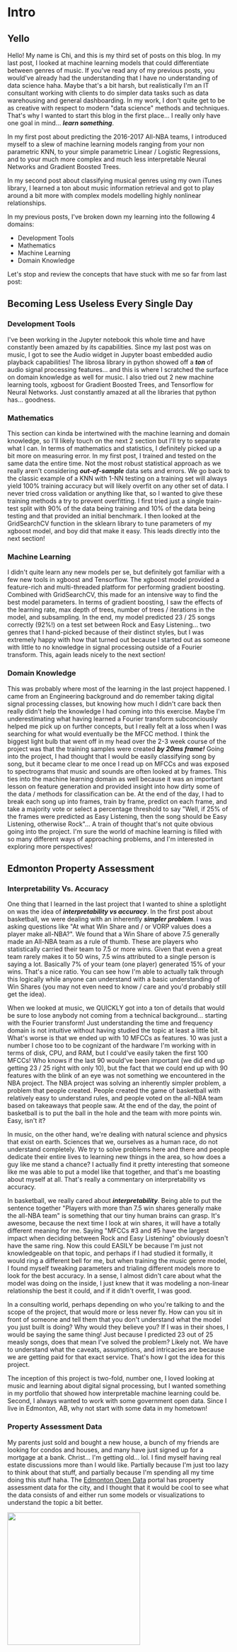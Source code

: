 # Intro
## Yello
Hello! My name is Chi, and this is my third set of posts on this blog. In my last post, I looked at machine learning models that could differentiate between genres of music. If you've read any of my previous posts, you would've already had the understanding that I have no understanding of data science haha. Maybe that's a bit harsh, but realistically I'm an IT consultant working with clients to do simpler data tasks such as data warehousing and general dashboarding. In my work, I don't quite get to be as creative with respect to modern "data science" methods and techniques. That's why I wanted to start this blog in the first place... I really only have one goal in mind... _**learn something**_.

In my first post about predicting the 2016-2017 All-NBA teams, I introduced myself to a slew of machine learning models ranging from your non parametric KNN, to your simple parametric Linear / Logistic Regressions, and to your much more complex and much less interpretable Neural Networks and Gradient Boosted Trees.

In my second post about classifying musical genres using my own iTunes library, I learned a ton about music information retrieval and got to play around a bit more with complex models modelling highly nonlinear relationships.

In my previous posts, I've broken down my learning into the following 4 domains:
- Development Tools
- Mathematics
- Machine Learning
- Domain Knowledge

Let's stop and review the concepts that have stuck with me so far from last post:

## Becoming Less Useless Every Single Day
### Development Tools
I've been working in the Jupyter notebook this whole time and have constantly been amazed by its capabilities. Since my last post was on music, I got to see the Audio widget in Jupyter boast embedded audio playback capabilities! The librosa library in python showed off a _**ton**_ of audio signal processing features... and this is where I scratched the surface on domain knowledge as well for music. I also tried out 2 new machine learning tools, xgboost for Gradient Boosted Trees, and Tensorflow for Neural Networks. Just constantly amazed at all the libraries that python has... goodness.

### Mathematics
This section can kinda be intertwined with the machine learning and domain knowledge, so I'll likely touch on the next 2 section but I'll try to separate what I can. In terms of mathematics and statistics, I definitely picked up a bit more on measuring error. In my first post, I trained and tested on the same data the entire time. Not the most robust statistical approach as we really aren't considering _**out-of-sample**_ data sets and errors. We go back to the classic example of a KNN with 1-NN testing on a training set will always yield 100% training accuracy but will likely overfit on any other set of data. I never tried cross validation or anything like that, so I wanted to give these training methods a try to prevent overfitting. I first tried just a single train-test split with 90% of the data being training and 10% of the data being testing and that provided an initial benchmark. I then looked at the GridSearchCV function in the sklearn library to tune parameters of my xgboost model, and boy did that make it easy. This leads directly into the next section!

### Machine Learning
I didn't quite learn any new models per se, but definitely got familiar with a few new tools in xgboost and Tensorflow. The xgboost model provided a feature-rich and multi-threaded platform for performing gradient boosting. Combined with GridSearchCV, this made for an intensive way to find the best model parameters. In terms of gradient boosting, I saw the effects of the learning rate, max depth of trees, number of trees / iterations in the model, and subsampling. In the end, my model predicted 23 / 25 songs correctly (92%!) on a test set between Rock and Easy Listening... two genres that I hand-picked because of their distinct styles, but I was extremely happy with how that turned out because I started out as someone with little to no knowledge in signal processing outside of a Fourier transform. This, again leads nicely to the next section!

### Domain Knowledge
This was probably where most of the learning in the last project happened. I came from an Engineering background and do remember taking digital signal processing classes, but knowing how much I didn't care back then really didn't help the knowledge I had coming into this exercise. Maybe I'm underestimating what having learned a Fourier transform subconciously helped me pick up on further concepts, but I really felt at a loss when I was searching for what would eventually be the MFCC method. I think the biggest light bulb that went off in my head over the 2-3 week course of the project was that the training samples were created _**by 20ms frame!**_ Going into the project, I had thought that I would be easily classifying song by song, but it became clear to me once I read up on MFCCs and was exposed to spectrograms that music and sounds are often looked at by frames. This ties into the machine learning domain as well because it was an important lesson on feature generation and provided insight into how dirty some of the data / methods for classification can be. At the end of the day, I had to break each song up into frames, train by frame, predict on each frame, and take a majority vote or select a percentage threshold to say "Well, if 25% of the frames were predicted as Easy Listening, then the song should be Easy Listening, otherwise Rock"... A train of thought that's not quite obvious going into the project. I'm sure the world of machine learning is filled with so many different ways of approaching problems, and I'm interested in exploring more perspectives!

## Edmonton Property Assessment
### Interpretability Vs. Accuracy
One thing that I learned in the last project that I wanted to shine a splotlight on was the idea of _**interpretability vs accuracy**_. In the first post about basketball, we were dealing with an inherently _**simpler problem**_. I was asking questions like "At what Win Share and / or VORP values does a player make all-NBA?". We found that a Win Share of above 7.5 generally made an All-NBA team as a rule of thumb. These are players who statistically carried their team to 7.5 or more wins. Given that even a great team rarely makes it to 50 wins, 7.5 wins attributed to a single person is saying a lot. Basically 7% of your team (one player) generated 15% of your wins. That's a nice ratio. You can see how I'm able to actually talk through this logically while anyone can understand with a basic understanding of Win Shares (you may not even need to know / care and you'd probably still get the idea).

When we looked at music, we QUICKLY got into a ton of details that would be sure to lose anybody not coming from a technical background... starting with the Fourier transform! Just understanding the time and frequency domain is not intuitive without having studied the topic at least a little bit. What's worse is that we ended up with 10 MFCCs as features. 10 was just a number I chose too to be cognizant of the hardware I'm working with in terms of disk, CPU, and RAM, but I could've easily taken the first 100 MFCCs! Who knows if the last 90 would've been important (we did end up getting 23 / 25 right with only 10), but the fact that we could end up with 90 features with the blink of an eye was not something we encountered in the NBA project. The NBA project was solving an inherently simpler problem, a problem that people created. People created the game of basketball with relatively easy to understand rules, and people voted on the all-NBA team based on takeaways that people saw. At the end of the day, the point of basketball is to put the ball in the hole and the team with more points win. Easy, isn't it?

In music, on the other hand, we're dealing with natural science and physics that exist on earth. Sciences that we, ourselves as a human race, do not understand completely. We try to solve problems here and there and people dedicate their entire lives to learning new things in the area, so how does a guy like me stand a chance? I actually find it pretty interesting that someone like me was able to put a model like that together, and that's me boasting about myself at all. That's really a commentary on interpretability vs accuracy.

In basketball, we really cared about _**interpretability**_. Being able to put the sentence together "Players with more than 7.5 win shares generally make the all-NBA team" is something that our tiny human brains can grasp. It's awesome, because the next time I look at win shares, it will have a totally different meaning for me. Saying "MFCCs \#3 and \#5 have the largest impact when deciding between Rock and Easy Listening" obviously doesn't have the same ring. Now this could EASILY be because I'm just not knowledgeable on that topic, and perhaps if I had studied it formally, it would ring a different bell for me, but when training the music genre model, I found myself tweaking parameters and trialing different models more to look for the best accuracy. In a sense, I almost didn't care about what the model was doing on the inside, I just knew that it was modeling a non-linear relationship the best it could, and if it didn't overfit, I was good.

In a consulting world, perhaps depending on who you're talking to and the scope of the project, that would more or less never fly. How can you sit in front of someone and tell them that you don't understand what the model you just built is doing? Why would they believe you? If I was in their shoes, I would be saying the same thing! Just because I predicted 23 out of 25 measly songs, does that mean I've solved the problem? Likely not. We have to understand what the caveats, assumptions, and intricacies are because we are getting paid for that exact service. That's how I got the idea for this project.

The inception of this project is two-fold, number one, I loved looking at music and learning about digital signal processing, but I wanted something in my portfolio that showed how interpretable machine learning could be. Second, I always wanted to work with some government open data. Since I live in Edmonton, AB, why not start with some data in my hometown!

### Property Assessment Data
My parents just sold and bought a new house, a bunch of my friends are looking for condos and houses, and many have just signed up for a mortgage at a bank. Christ... I'm getting old... lol. I find myself having real estate discussions more than I would like. Partially because I'm just too lazy to think about that stuff, and partially because I'm spending all my time doing this stuff haha. The [Edmonton Open Data](https://data.edmonton.ca/) portal has property assessment data for the city, and I thought that it would be cool to see what the data consists of and either run some models or visualizations to understand the topic a bit better.

<img src="http://lenpenzo.com/blog/wp-content/uploads/2011/09/boardwalk.jpg" width="300" />